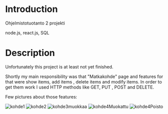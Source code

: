 # Introduction 
Ohjelmistotuotanto 2 projekti

node.js, react.js, SQL
 
# Description
Unfortunately this project is at least not yet finished.

Shortly my main responsibility was that "Matkakohde" page and features for that were show items, add items  , delete items and modify items.
In order to get them work I used HTTP methods like GET, PUT , POST and DELETE.

Few pictures about those features:

![kohde1](https://user-images.githubusercontent.com/73167289/211156049-db1eb8b5-cd86-4935-90b4-e3beffd2e706.PNG)
![kohde2](https://user-images.githubusercontent.com/73167289/211156101-8afacfe7-0ad5-46e9-b7f7-542671f77100.PNG)
![kohde3muokkaa](https://user-images.githubusercontent.com/73167289/211156106-4425e9ee-f7e8-4f44-9290-119d8a570fcf.PNG)
![kohde4Muokattu](https://user-images.githubusercontent.com/73167289/211156109-630b5fb5-a55b-4c47-bc7f-e1a7d8e8d852.PNG)
![kohde4Poisto](https://user-images.githubusercontent.com/73167289/211156114-79527936-f981-4f39-8695-756ff99d37e8.PNG)
